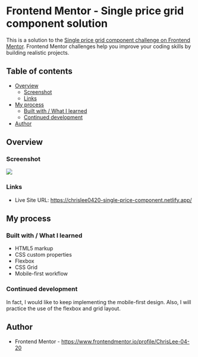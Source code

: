 # Frontend Mentor - Single price grid component solution

This is a solution to the [Single price grid component challenge on Frontend Mentor](https://www.frontendmentor.io/challenges/single-price-grid-component-5ce41129d0ff452fec5abbbc). Frontend Mentor challenges help you improve your coding skills by building realistic projects. 

## Table of contents

- [Overview](#overview)
  - [Screenshot](#screenshot)
  - [Links](#links)
- [My process](#my-process)
  - [Built with / What I learned](#built-with-/-what-i-learned)
  - [Continued development](#continued-development)
- [Author](#author)

## Overview

### Screenshot

![](./desktop-preview.png)

### Links

- Live Site URL: https://chrislee0420-single-price-component.netlify.app/

## My process

### Built with / What I learned

- HTML5 markup
- CSS custom properties
- Flexbox
- CSS Grid
- Mobile-first workflow

### Continued development

In fact, I would like to keep implementing the mobile-first design. 
Also, I will practice the use of the flexbox and grid layout.

## Author

- Frontend Mentor - https://www.frontendmentor.io/profile/ChrisLee-04-20
